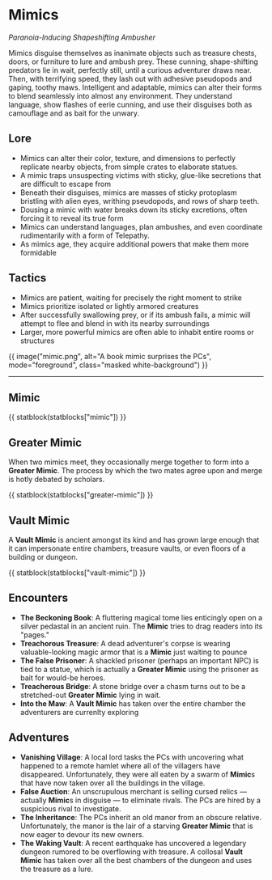 # Mimics

*Paranoia-Inducing Shapeshifting Ambusher*

Mimics disguise themselves as inanimate objects such as treasure chests, doors, or furniture to lure and ambush prey. These cunning, shape-shifting predators lie in wait, perfectly still, until a curious adventurer draws near. Then, with terrifying speed, they lash out with adhesive pseudopods and gaping, toothy maws. Intelligent and adaptable, mimics can alter their forms to blend seamlessly into almost any environment. They understand language, show flashes of eerie cunning, and use their disguises both as camouflage and as bait for the unwary.

## Lore

- Mimics can alter their color, texture, and dimensions to perfectly replicate nearby objects, from simple crates to elaborate statues.
- A mimic traps unsuspecting victims with sticky, glue-like secretions that are difficult to escape from
- Beneath their disguises, mimics are masses of sticky protoplasm bristling with alien eyes, writhing pseudopods, and rows of sharp teeth.
- Dousing a mimic with water breaks down its sticky excretions, often forcing it to reveal its true form
- Mimics can understand languages, plan ambushes, and even coordinate rudimentarily with a form of Telepathy.
- As mimics age, they acquire additional powers that make them more formidable

## Tactics

- Mimics are patient, waiting for precisely the right moment to strike
- Mimics prioritize isolated or lightly armored creatures
- After successfully swallowing prey, or if its ambush fails, a mimic will attempt to flee and blend in with its nearby surroundings
- Larger, more powerful mimics are often able to inhabit entire rooms or structures

{{ image("mimic.png", alt="A book mimic surprises the PCs", mode="foreground", class="masked white-background") }}

---

## Mimic

{{ statblock(statblocks["mimic"]) }}

## Greater Mimic

When two mimics meet, they occasionally merge together to form into a **Greater Mimic**. The process by which the two mates agree upon and merge is hotly debated by scholars.

{{ statblock(statblocks["greater-mimic"]) }}

## Vault Mimic

A **Vault Mimic** is ancient amongst its kind and has grown large enough that it can impersonate entire chambers, treasure vaults, or even floors of a building or dungeon.

{{ statblock(statblocks["vault-mimic"]) }}

## Encounters

- **The Beckoning Book**: A fluttering magical tome lies enticingly open on a silver pedastal in an ancient ruin. The **Mimic** tries to drag readers into its "pages."
- **Treachorous Treasure**: A dead adventurer's corpse is wearing valuable-looking magic armor that is a **Mimic** just waiting to pounce
- **The False Prisoner**: A shackled prisoner (perhaps an important NPC) is tied to a statue, which is actually a **Greater Mimic** using the prisoner as bait for would-be heroes.
- **Treacherous Bridge**: A stone bridge over a chasm turns out to be a stretched-out **Greater Mimic** lying in wait.
- **Into the Maw**: A **Vault Mimic** has taken over the entire chamber the adventurers are currenlty exploring

## Adventures

- **Vanishing Village**: A local lord tasks the PCs with uncovering what happened to a remote hamlet where all of the villagers have disappeared. Unfortunately, they were all eaten by a swarm of **Mimic**s that have now taken over all the buildings in the village.
- **False Auction**: An unscrupulous merchant is selling cursed relics — actually **Mimic**s in disguise — to eliminate rivals. The PCs are hired by a suspicious rival to investigate.
- **The Inheritance**: The PCs inherit an old manor from an obscure relative. Unfortunately, the manor is the lair of a starving **Greater Mimic** that is now eager to devour its new owners.
- **The Waking Vault**: A recent earthquake has uncovered a legendary dungeon rumored to be overflowing with treasure. A collosal **Vault Mimic** has taken over all the best chambers of the dungeon and uses the treasure as a lure.
